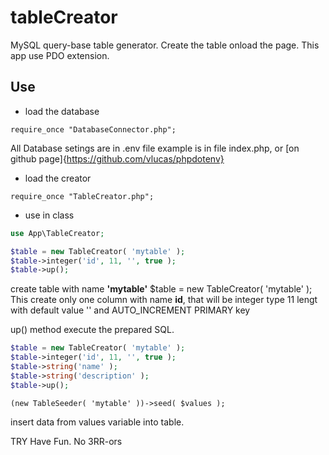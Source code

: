 # tableCreator
 MySQL query-base table generator. Create the table onload the page. 
This app use PDO extension. 
 
## Use

- load the database 
```
require_once "DatabaseConnector.php";
```
 
All Database setings are in .env file example is in file index.php, or [on github page]{https://github.com/vlucas/phpdotenv}
 
- load the creator
```
require_once "TableCreator.php";
```
 
- use in class 
```php
use App\TableCreator;

$table = new TableCreator( 'mytable' );
$table->integer('id', 11, '', true );
$table->up();
```
create table with name **'mytable'** $table = new TableCreator( 'mytable' );
This create only one column with name **id**, that will be integer type 11 lengt with default value '' and AUTO_INCREMENT PRIMARY key 
 
up() method execute the prepared SQL. 

```php
$table = new TableCreator( 'mytable' );
$table->integer('id', 11, '', true );
$table->string('name' );
$table->string('description' );
$table->up();
```

```
(new TableSeeder( 'mytable' ))->seed( $values );
``` 
 
insert data from values variable into table. 
 
TRY Have Fun. No 3RR-ors
